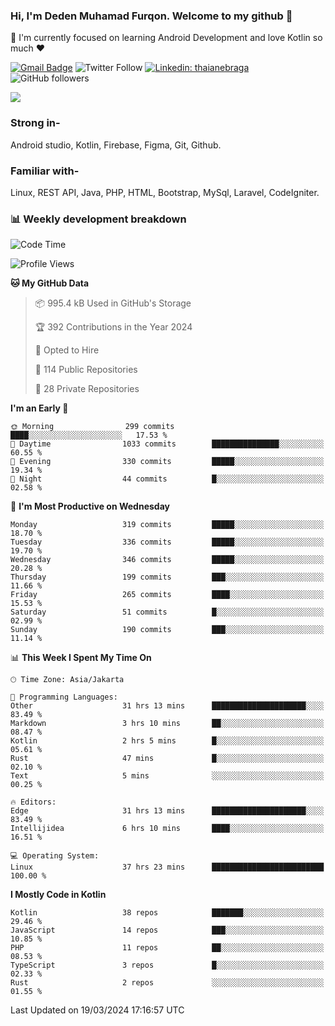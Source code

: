 ### Hi, I'm Deden Muhamad Furqon. Welcome to my github 👋

<!--
**furqoncreative/furqoncreative** is a ✨ _special_ ✨ repository because its `README.md` (this file) appears on your GitHub profile.

Here are some ideas to get you started:

- 🔭 I’m currently working on ...
- 👯 I’m looking to collaborate on ...
- 🤔 I’m looking for help with ...
- 💬 Ask me about ...
- 📫 How to reach me: ...
- 😄 Pronouns: ...
- ⚡ Fun fact: ...
-->

  🌱 I'm currently focused on learning Android Development and love Kotlin so much ❤ 

[![Gmail Badge](https://img.shields.io/badge/-furqoncreative24@gmail.com-c14438?style=flat-square&logo=Gmail&logoColor=white&link=mailto:furqoncreative24@gmail.com)](mailto:furqoncreative24@gmail.com)
![Twitter Follow](https://img.shields.io/twitter/follow/furqoncreative?label=Follow)
[![Linkedin: thaianebraga](https://img.shields.io/badge/-Deden_Muhamad_Furqon-blue?style=flat-square&logo=Linkedin&logoColor=white&link=https://www.linkedin.com/in/anmol-p-singh/)](https://www.linkedin.com/in/furqoncreative/)
![GitHub followers](https://img.shields.io/github/followers/furqoncreative?label=Follow&style=social)

<img src="https://github-readme-stats.sera5-dev.vercel.app/api?username=furqoncreative&hide=stars&show_icons=true&count_private=true&include_all_commits=true&title_color=#008080&icon_color=#008080&hide_border=true" width="">

### Strong in-

Android studio, Kotlin, Firebase, Figma, Git, Github.

### Familiar with-
Linux, REST API, Java, PHP, HTML, Bootstrap, MySql, Laravel, CodeIgniter.

### 📊 Weekly development breakdown

<!--START_SECTION:waka-->
![Code Time](http://img.shields.io/badge/Code%20Time-2%2C043%20hrs%2054%20mins-blue)

![Profile Views](http://img.shields.io/badge/Profile%20Views-0-blue)

**🐱 My GitHub Data** 

> 📦 995.4 kB Used in GitHub's Storage 
 > 
> 🏆 392 Contributions in the Year 2024
 > 
> 💼 Opted to Hire
 > 
> 📜 114 Public Repositories 
 > 
> 🔑 28 Private Repositories 
 > 
**I'm an Early 🐤** 

```text
🌞 Morning                299 commits         ████░░░░░░░░░░░░░░░░░░░░░   17.53 % 
🌆 Daytime                1033 commits        ███████████████░░░░░░░░░░   60.55 % 
🌃 Evening                330 commits         █████░░░░░░░░░░░░░░░░░░░░   19.34 % 
🌙 Night                  44 commits          █░░░░░░░░░░░░░░░░░░░░░░░░   02.58 % 
```
📅 **I'm Most Productive on Wednesday** 

```text
Monday                   319 commits         █████░░░░░░░░░░░░░░░░░░░░   18.70 % 
Tuesday                  336 commits         █████░░░░░░░░░░░░░░░░░░░░   19.70 % 
Wednesday                346 commits         █████░░░░░░░░░░░░░░░░░░░░   20.28 % 
Thursday                 199 commits         ███░░░░░░░░░░░░░░░░░░░░░░   11.66 % 
Friday                   265 commits         ████░░░░░░░░░░░░░░░░░░░░░   15.53 % 
Saturday                 51 commits          █░░░░░░░░░░░░░░░░░░░░░░░░   02.99 % 
Sunday                   190 commits         ███░░░░░░░░░░░░░░░░░░░░░░   11.14 % 
```


📊 **This Week I Spent My Time On** 

```text
🕑︎ Time Zone: Asia/Jakarta

💬 Programming Languages: 
Other                    31 hrs 13 mins      █████████████████████░░░░   83.49 % 
Markdown                 3 hrs 10 mins       ██░░░░░░░░░░░░░░░░░░░░░░░   08.47 % 
Kotlin                   2 hrs 5 mins        █░░░░░░░░░░░░░░░░░░░░░░░░   05.61 % 
Rust                     47 mins             █░░░░░░░░░░░░░░░░░░░░░░░░   02.10 % 
Text                     5 mins              ░░░░░░░░░░░░░░░░░░░░░░░░░   00.25 % 

🔥 Editors: 
Edge                     31 hrs 13 mins      █████████████████████░░░░   83.49 % 
Intellijidea             6 hrs 10 mins       ████░░░░░░░░░░░░░░░░░░░░░   16.51 % 

💻 Operating System: 
Linux                    37 hrs 23 mins      █████████████████████████   100.00 % 
```

**I Mostly Code in Kotlin** 

```text
Kotlin                   38 repos            ███████░░░░░░░░░░░░░░░░░░   29.46 % 
JavaScript               14 repos            ███░░░░░░░░░░░░░░░░░░░░░░   10.85 % 
PHP                      11 repos            ██░░░░░░░░░░░░░░░░░░░░░░░   08.53 % 
TypeScript               3 repos             █░░░░░░░░░░░░░░░░░░░░░░░░   02.33 % 
Rust                     2 repos             ░░░░░░░░░░░░░░░░░░░░░░░░░   01.55 % 
```




 Last Updated on 19/03/2024 17:16:57 UTC
<!--END_SECTION:waka-->
